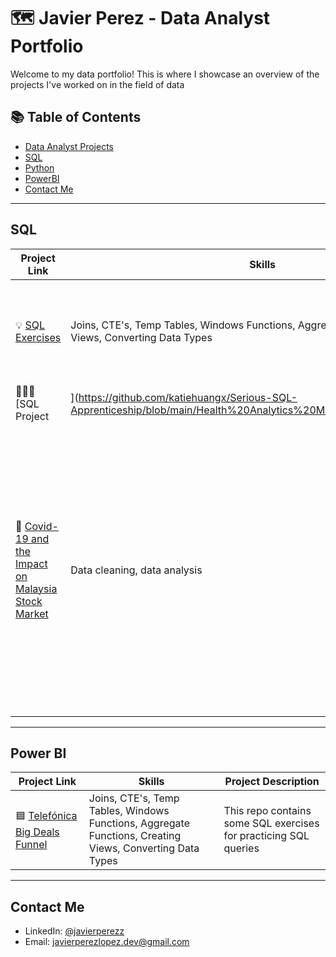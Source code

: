 # 🗺 Javier Perez - Data Analyst Portfolio

Welcome to my data portfolio! This is where I showcase an overview of the projects I've worked on in the field of data

## 📚 Table of Contents
- [Data Analyst Projects](#data-analyst-projects)
- [SQL](#sql)
- [Python](#python)
- [PowerBI](#power-bi)
- [Contact Me](#contact-me)


***

## SQL

| Project Link | Skills | Project Description | 
|---|---|---|
| 💡 [SQL Exercises](https://github.com/katiehuangx/8-Week-SQL-Challenge) | Joins, CTE's, Temp Tables, Windows Functions, Aggregate Functions, Creating Views, Converting Data Types | This repo contains some SQL exercises for practicing SQL queries | 
| 👩🏻‍⚕️ [SQL Project | ](https://github.com/katiehuangx/Serious-SQL-Apprenticeship/blob/main/Health%20Analytics%20Mini%20Case%20Study.md) | Health analysis | I answer business questions related to patients data, such as average and median measurements per user, types of measurements for active users, and median blood pressure values for users. |  
| 🦠 [Covid-19 and the Impact on Malaysia Stock Market](https://github.com/katiehuangx/Covid-19-and-Impact-on-Malaysia-stock-market) | Data cleaning, data analysis | A project close to 🏡 home. Inspired by Alex Freberg's [Data Exploration Project](https://www.youtube.com/watch?v=qfyynHBFOsM&list=PLUaB-1hjhk8H48Pj32z4GZgGWyylqv85f&index=1), I analysed global and local Covid-19 cases & the impact on Malaysia stock market from Jan 2020 to Jul 2021 using SQL and Tableau. |  

***

## Power BI

| Project Link | Skills | Project Description | 
|---|---|---|
| 🟦 [Telefónica Big Deals Funnel](https://github.com/katiehuangx/8-Week-SQL-Challenge) | Joins, CTE's, Temp Tables, Windows Functions, Aggregate Functions, Creating Views, Converting Data Types | This repo contains some SQL exercises for practicing SQL queries |  

***

## Contact Me
- LinkedIn: [@javierperezz](https://www.linkedin.com/in/javierperezz/)
- Email: javierperezlopez.dev@gmail.com
